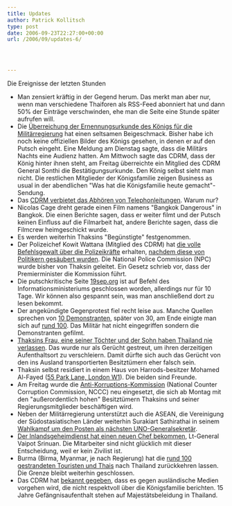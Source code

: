 ```yaml
---
title: Updates
author: Patrick Kollitsch
type: post
date: 2006-09-23T22:27:00+00:00
url: /2006/09/updates-6/




---
```

Die Ereignisse der letzten Stunden

  * Man zensiert kräftig in der Gegend herum. Das merkt man aber nur, wenn man verschiedene Thaiforen als RSS-Feed abonniert hat und dann 50% der Einträge verschwinden, ehe man die Seite eine Stunde später aufrufen will. 
  * Die [Überreichung der Ernennungsurkunde des Königs für die Militärregierung][1] hat einen seltsamen Beigeschmack. Bisher habe ich noch keine offiziellen Bilder des Königs gesehen, in denen er auf den Putsch eingeht. Eine Meldung am Dienstag sagte, dass die Militärs Nachts eine Audienz hatten. Am Mittwoch sagte das <span class="caps">CDRM</span>, dass der König hinter ihnen steht, am Freitag überreichte ein Mitglied des <span class="caps">CDRM</span> General Sonthi die Bestätigungsurkunde. Den König selbst sieht man nicht. Die restlichen Mitglieder der Königsfamilie zeigen Business as usual in der abendlichen "Was hat die Königsfamilie heute gemacht"-Sendung.
  * Das [<span class="caps">CDRM</span> verbietet das Abhören von Telephonleitungen][2]. Warum nur?
  * Nicolas Cage dreht gerade einen Film namens "Bangkok Dangerous" in Bangkok. Die einen Berichte sagen, dass er weiter filmt und der Putsch keinen Einfluss auf die Filmarbeit hat, andere Berichte sagen, dass die Filmcrew heimgeschickt wurde. 
  * Es werden weiterhin Thaksins "Begünstigte" festgenommen.
  * Der Polizeichef Kowit Wattana (Mitglied des <span class="caps">CDRM</span>) hat [die volle Befehlsgewalt über die Polizeikräfte][3] erhalten, [nachdem diese von Politikern gesäubert wurden][4]. Die National Police Commission (<span class="caps">NPC</span>) wurde bisher von Thaksin geleitet. Ein Gesetz schrieb vor, dass der Premierminister die Kommission führt.
  * Die putschkritische Seite [19sep.org][5] ist auf Befehl des Informationsministeriums geschlossen worden, allerdings nur für 10 Tage. Wir können also gespannt sein, was man anschließend dort zu lesen bekommt. 
  * Der angekündigte Gegenprotest fiel recht leise aus. Manche Quellen sprechen von [10 Demonstranten][6], später von 30, am Ende einigte man sich auf [rund 100][7]. Das Militär hat nicht eingegriffen sondern die Demonstranten gefilmt.
  * [Thaksins Frau, eine seiner Töchter und der Sohn haben Thailand nie verlassen][8]. Das wurde nur als Gerücht gestreut, um ihren derzeitigen Aufenthaltsort zu verschleiern. Damit dürfte sich auch das Gerücht von den ins Ausland transportierten Besitztümern eher falsch sein.
  * Thaksin selbst residiert in einem Haus von Harrods-besitzer Mohamed Al-Fayed ([55 Park Lane, London W1][9]). Die beiden sind Freunde.
  * Am Freitag wurde die [Anti-Korruptions-Kommission][10] (National Counter Corruption Commission, <span class="caps">NCCC</span>) neu eingesetzt, die sich ab Montag mit den "außerordentlich hohen" Besitztümern Thaksins und seiner Regierungsmitglieder beschäftigen wird.
  * Neben der Militärregierung unterstützt auch die <span class="caps">ASEAN</span>, die Vereinigung der Südostasiatischen Länder weiterhin Surakiart Sathirathai in seinem [Wahlkampf um den Posten als nächsten UNO-Generalsekretär][11].
  * [Der Inlandsgeheimdienst hat einen neuen Chef bekommen][12], Lt-General Vaipot Srinuan. Die Mitarbeiter sind nicht glücklich mit dieser Entscheidung, weil er kein Zivilist ist.
  * Burma (Birma, Myanmar, je nach Regierung) hat die [rund 100 gestrandeten Touristen und Thais][13] nach Thailand zurückkehren lassen. Die Grenze bleibt weiterhin geschlossen.
  * Das <span class="caps">CDRM</span> hat [bekannt gegeben][14], dass es gegen ausländische Medien vorgehen wird, die nicht respektvoll über die Königsfamilie berichten. 15 Jahre Gefängnisaufenthalt stehen auf Majestätsbeleidung in Thailand.

 [1]: http://www.nationmultimedia.com/2006/09/22/headlines/headlines_30014360.php
 [2]: http://www.nationmultimedia.com/breakingnews/read.php?newsid=30014477
 [3]: http://etna.mcot.net/query.php?nid=24956
 [4]: http://www.nationmultimedia.com/breakingnews/read.php?newsid=30014357
 [5]: http://www.19sep.org/
 [6]: http://www.nationmultimedia.com/breakingnews/read.php?newsid=30014408
 [7]: http://www.nationmultimedia.com/2006/09/23/headlines/headlines_30014455.php
 [8]: http://www.nationmultimedia.com/breakingnews/read.php?newsid=30014359
 [9]: http://maps.google.com/maps?f=q&hl=de&q=Park+Lane,+Westminster,+Greater+London,+W1,+UK&ie=UTF8&z=19&ll=51.505524,-0.152199&spn=0.000751,0.002545&t=k&om=1&iwloc=A
 [10]: http://www.nationmultimedia.com/breakingnews/read.php?newsid=30014386
 [11]: http://news.yahoo.com/s/ap/20060923/ap_on_re_as/un_next_secretary_general_1
 [12]: http://www.nationmultimedia.com/2006/09/23/national/national_30014448.php
 [13]: http://www.nationmultimedia.com/breakingnews/read.php?newsid=30014481
 [14]: http://www.nationmultimedia.com/breakingnews/read.php?newsid=30014471
